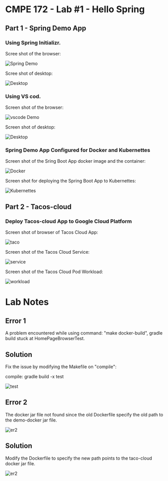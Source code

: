 # CMPE 172 - Lab #1 - Hello Spring

## Part 1 - Spring Demo App

### Using Spring Initializr.

Scree shot of the browser:

![Spring Demo](images/SpringDemo.png)
 


Scree shot of desktop:


![Desktop](images/Desktop.png)
 


### Using VS cod.


Screen shot of the browser:

![vscode Demo](images/vscode.png)
 



Screen shot of desktop:

 
![Desktop](images/vs-desk.png)




### Spring Demo App Configured for Docker and Kubernettes

Screen shot of the Sring Boot App docker image and the container:

![Docker](images/dockerImage.png)

 


Screen shot for deploying the Spring Boot App to Kubernettes:

![Kubernettes](images/google-cloud.png)



 

## Part 2 - Tacos-cloud 


### Deploy Tacos-cloud App to Google Cloud Platform


Screen shot of browser of Tacos Cloud App:


![taco](images/browser.png)




Screen shot of the Tacos Cloud Service: 


![service](images/service.png)




Screen shot of the Tacos Cloud Pod Workload:


![workload](images/workloads.png)






# Lab Notes


## Error 1

 A problem encountered while using command: "make docker-build", gradle build stuck at HomePageBrowserTest. 



## Solution


Fix the issue by modifying the Makefile on "compile": 

compile:
	gradle build -x test


![test](images/test.png)




## Error 2



The docker jar file not found since the old Dockerfile specify the old path to the demo-docker jar file. 

![er2](images/dockerfile.png)




## Solution


Modify the Dockerfile to specify the new path points to the taco-cloud docker jar file. 


![er2](images/path.png)



